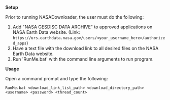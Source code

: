 **Setup**

Prior to running NASADownloader, the user must do the following:
1. Add "NASA GESDISC DATA ARCHIVE" to approved applications on NASA Earth Data website. (Link: `https://urs.earthdata.nasa.gov/users/<your_username_here>/authorized_apps`)
2. Have a text file with the download link to all desired files on the NASA Earth Data website.
3. Run 'RunMe.bat' with the command line arguments to run program.

**Usage**

Open a command prompt and type the following:

`RunMe.bat <download_link_list_path> <download_directory_path> <username> <password> <thread_count>`
